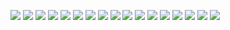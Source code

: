 ![](Assets/7873B228-B356-485F-A2B4-14D93E8D71AD.jpg)
![](Assets/9507CDA4-E301-4168-B5E5-820974C1CC67.jpg)
![](Assets/A7F1035F-89B6-4848-8670-49EA6AB918D3.jpg)
![](Assets/B55E3C73-2904-40FD-A123-F9C1888CD36A.jpg)
![](Assets/B8A41BE5-3B99-487B-AE19-3371608ED139.jpg)
![](Assets/671C344E-867C-49EA-91C7-7B723A56C874.jpg)
![](Assets/A3496408-242E-47FF-8C98-1825D1BFA8EE.png)
![](Assets/53314F28-E24F-4D66-9DFC-C9BB87E405DD.jpg)
![](Assets/3AC29038-E581-48F4-9AB1-713DF6C08551.jpg)
![](Assets/98DFA4AB-193D-4245-B505-AE68E3AE78BB.jpg)
![](Assets/C36FA91C-373E-4D99-A3FD-61F406AC8FEE.jpg)
![](Assets/97B39696-0F27-4FA8-95E4-A375170D7F2A.jpg)
![](Assets/CEFA61E2-6F20-41D6-B273-A231AD949F8E.jpg)
![](Assets/6D4507C8-A58B-4974-A5E2-A1F008F01029.jpg)
![](Assets/819E6B15-5EE2-4C86-8C43-9AE21E8273B8.jpg)
![](Assets/2703CD01-7355-4B98-AE90-103B96BFBAE1.jpg)
![](Assets/1443A33F-5D3F-448D-BEF6-E5F5156D7F64.jpg)